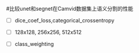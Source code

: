 
#比较unet和segnet在Camvid数据集上语义分割的性能
- [ ] dice_coef_loss,categorical_crossentropy
- [ ] 128x128, 256x256, 512x512
- [ ] class_weighting


